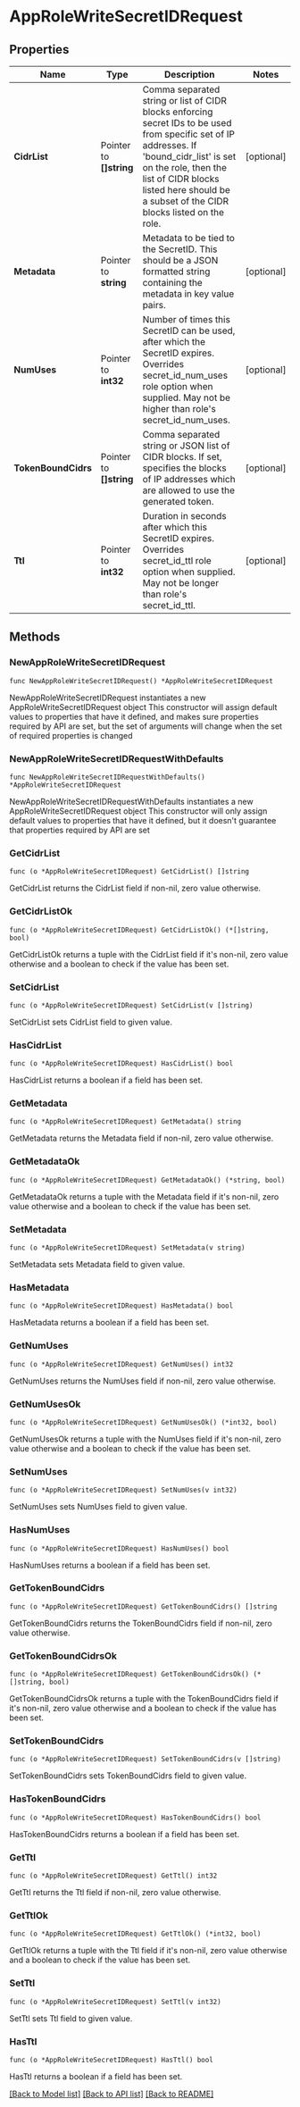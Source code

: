 # AppRoleWriteSecretIDRequest

## Properties

Name | Type | Description | Notes
------------ | ------------- | ------------- | -------------
**CidrList** | Pointer to **[]string** | Comma separated string or list of CIDR blocks enforcing secret IDs to be used from specific set of IP addresses. If &#39;bound_cidr_list&#39; is set on the role, then the list of CIDR blocks listed here should be a subset of the CIDR blocks listed on the role. | [optional] 
**Metadata** | Pointer to **string** | Metadata to be tied to the SecretID. This should be a JSON formatted string containing the metadata in key value pairs. | [optional] 
**NumUses** | Pointer to **int32** | Number of times this SecretID can be used, after which the SecretID expires. Overrides secret_id_num_uses role option when supplied. May not be higher than role&#39;s secret_id_num_uses. | [optional] 
**TokenBoundCidrs** | Pointer to **[]string** | Comma separated string or JSON list of CIDR blocks. If set, specifies the blocks of IP addresses which are allowed to use the generated token. | [optional] 
**Ttl** | Pointer to **int32** | Duration in seconds after which this SecretID expires. Overrides secret_id_ttl role option when supplied. May not be longer than role&#39;s secret_id_ttl. | [optional] 

## Methods

### NewAppRoleWriteSecretIDRequest

`func NewAppRoleWriteSecretIDRequest() *AppRoleWriteSecretIDRequest`

NewAppRoleWriteSecretIDRequest instantiates a new AppRoleWriteSecretIDRequest object
This constructor will assign default values to properties that have it defined,
and makes sure properties required by API are set, but the set of arguments
will change when the set of required properties is changed

### NewAppRoleWriteSecretIDRequestWithDefaults

`func NewAppRoleWriteSecretIDRequestWithDefaults() *AppRoleWriteSecretIDRequest`

NewAppRoleWriteSecretIDRequestWithDefaults instantiates a new AppRoleWriteSecretIDRequest object
This constructor will only assign default values to properties that have it defined,
but it doesn't guarantee that properties required by API are set

### GetCidrList

`func (o *AppRoleWriteSecretIDRequest) GetCidrList() []string`

GetCidrList returns the CidrList field if non-nil, zero value otherwise.

### GetCidrListOk

`func (o *AppRoleWriteSecretIDRequest) GetCidrListOk() (*[]string, bool)`

GetCidrListOk returns a tuple with the CidrList field if it's non-nil, zero value otherwise
and a boolean to check if the value has been set.

### SetCidrList

`func (o *AppRoleWriteSecretIDRequest) SetCidrList(v []string)`

SetCidrList sets CidrList field to given value.

### HasCidrList

`func (o *AppRoleWriteSecretIDRequest) HasCidrList() bool`

HasCidrList returns a boolean if a field has been set.

### GetMetadata

`func (o *AppRoleWriteSecretIDRequest) GetMetadata() string`

GetMetadata returns the Metadata field if non-nil, zero value otherwise.

### GetMetadataOk

`func (o *AppRoleWriteSecretIDRequest) GetMetadataOk() (*string, bool)`

GetMetadataOk returns a tuple with the Metadata field if it's non-nil, zero value otherwise
and a boolean to check if the value has been set.

### SetMetadata

`func (o *AppRoleWriteSecretIDRequest) SetMetadata(v string)`

SetMetadata sets Metadata field to given value.

### HasMetadata

`func (o *AppRoleWriteSecretIDRequest) HasMetadata() bool`

HasMetadata returns a boolean if a field has been set.

### GetNumUses

`func (o *AppRoleWriteSecretIDRequest) GetNumUses() int32`

GetNumUses returns the NumUses field if non-nil, zero value otherwise.

### GetNumUsesOk

`func (o *AppRoleWriteSecretIDRequest) GetNumUsesOk() (*int32, bool)`

GetNumUsesOk returns a tuple with the NumUses field if it's non-nil, zero value otherwise
and a boolean to check if the value has been set.

### SetNumUses

`func (o *AppRoleWriteSecretIDRequest) SetNumUses(v int32)`

SetNumUses sets NumUses field to given value.

### HasNumUses

`func (o *AppRoleWriteSecretIDRequest) HasNumUses() bool`

HasNumUses returns a boolean if a field has been set.

### GetTokenBoundCidrs

`func (o *AppRoleWriteSecretIDRequest) GetTokenBoundCidrs() []string`

GetTokenBoundCidrs returns the TokenBoundCidrs field if non-nil, zero value otherwise.

### GetTokenBoundCidrsOk

`func (o *AppRoleWriteSecretIDRequest) GetTokenBoundCidrsOk() (*[]string, bool)`

GetTokenBoundCidrsOk returns a tuple with the TokenBoundCidrs field if it's non-nil, zero value otherwise
and a boolean to check if the value has been set.

### SetTokenBoundCidrs

`func (o *AppRoleWriteSecretIDRequest) SetTokenBoundCidrs(v []string)`

SetTokenBoundCidrs sets TokenBoundCidrs field to given value.

### HasTokenBoundCidrs

`func (o *AppRoleWriteSecretIDRequest) HasTokenBoundCidrs() bool`

HasTokenBoundCidrs returns a boolean if a field has been set.

### GetTtl

`func (o *AppRoleWriteSecretIDRequest) GetTtl() int32`

GetTtl returns the Ttl field if non-nil, zero value otherwise.

### GetTtlOk

`func (o *AppRoleWriteSecretIDRequest) GetTtlOk() (*int32, bool)`

GetTtlOk returns a tuple with the Ttl field if it's non-nil, zero value otherwise
and a boolean to check if the value has been set.

### SetTtl

`func (o *AppRoleWriteSecretIDRequest) SetTtl(v int32)`

SetTtl sets Ttl field to given value.

### HasTtl

`func (o *AppRoleWriteSecretIDRequest) HasTtl() bool`

HasTtl returns a boolean if a field has been set.


[[Back to Model list]](../README.md#documentation-for-models) [[Back to API list]](../README.md#documentation-for-api-endpoints) [[Back to README]](../README.md)


